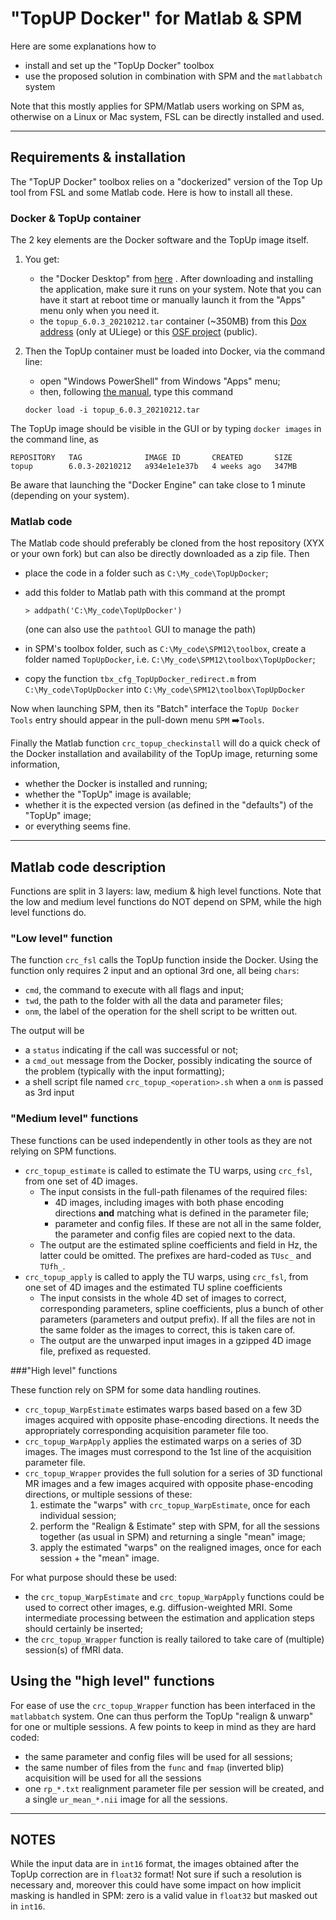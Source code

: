 # "TopUP Docker" for Matlab & SPM

Here are some explanations how to

- install and set up the "TopUp Docker" toolbox
- use the proposed solution in combination with SPM and the `matlabbatch` system

Note that this mostly applies for SPM/Matlab users working on SPM as, otherwise on a Linux or Mac system, FSL can be directly installed and used.

---

## Requirements & installation

The "TopUP Docker" toolbox relies on a "dockerized" version of the Top Up tool from FSL and some Matlab code. Here is how to install all these.

### Docker & TopUp container

The 2 key elements are the Docker software and the TopUp image itself.

1. You get:
   - the "Docker Desktop" from [here](https://www.docker.com/products/docker-desktop) . After downloading and installing the application, make sure it runs on your system. Note that you can have it start at reboot time or manually launch it from the "Apps" menu only when you need it.
   - the `topup_6.0.3_20210212.tar` container (~350MB) from this [Dox address]( https://dox.uliege.be/index.php/s/E1YLYwkARhEeiOj) (only at ULiege) or this [OSF project](https://osf.io/br5nx/) (public).

2. Then the TopUp container must be loaded into Docker, via the command line:

   - open "Windows PowerShell" from Windows "Apps" menu;
   - then, following [the manual](https://docs.docker.com/engine/reference/commandline/image_load/), type this command

   ````
   docker load -i topup_6.0.3_20210212.tar
   ````

The TopUp image should be visible in the GUI or by typing `docker images` in the command line, as

````
REPOSITORY   TAG              IMAGE ID       CREATED       SIZE
topup        6.0.3-20210212   a934e1e1e37b   4 weeks ago   347MB
````

Be aware that launching the "Docker Engine" can take close to 1 minute (depending on your system).

### Matlab code

The Matlab code should preferably be cloned from the host repository (XYX or your own fork) but can also be directly downloaded as a zip file. Then

- place the code in a folder such as `C:\My_code\TopUpDocker`;

- add this folder to Matlab path with this command at the prompt
  ````
  > addpath('C:\My_code\TopUpDocker')
  ````
  (one can also use the `pathtool` GUI to manage the path)
  
- in SPM's toolbox folder, such as `C:\My_code\SPM12\toolbox`, create a folder named `TopUpDocker`, i.e. `C:\My_code\SPM12\toolbox\TopUpDocker`;

- copy the function `tbx_cfg_TopUpDocker_redirect.m` from `C:\My_code\TopUpDocker` into `C:\My_code\SPM12\toolbox\TopUpDocker`

Now when launching SPM, then its "Batch" interface the `TopUp Docker Tools` entry should appear in the pull-down menu `SPM` :arrow_right:`Tools`.

Finally the Matlab function `crc_topup_checkinstall` will do a quick check of the Docker installation and availability of the TopUp image, returning some information, 

- whether the Docker is installed and running;
- whether the "TopUp" image is available; 
- whether it is the expected version (as defined in the "defaults") of the "TopUp" image;
- or everything seems fine.

---
## Matlab code description

Functions are split in 3 layers: law, medium & high level functions. Note that the low and medium level functions do NOT depend on SPM, while the high level functions do.

### "Low level" function

The  function `crc_fsl` calls the TopUp function inside the Docker. Using the function only requires 2 input and an optional 3rd one, all being `chars`: 

- `cmd`, the command to execute with all flags and input;
- `twd`, the path to the folder with all the data and parameter files;
- `onm`, the label of the operation for the shell script to be written out.

The output will be

- a `status` indicating if the call was successful or not;
- a `cmd_out` message from the Docker, possibly indicating the source of the problem (typically with the input formatting);
- a shell script file named `crc_topup_<operation>.sh` when a `onm` is passed as 3rd input

### "Medium level" functions

These functions can be used independently in other tools as they are not relying on SPM functions.

- `crc_topup_estimate` is called to estimate the TU warps, using `crc_fsl`, from one set of 4D images.
  - The input consists in the full-path filenames of the required files: 
    - 4D images, including images with both phase encoding directions **and** matching what is defined in the parameter file;
    - parameter and config files. If these are not all in the same folder,  the parameter and config files are copied next to the data.
  - The output are the estimated spline coefficients and field in Hz, the latter could be omitted. The prefixes are hard-coded as `TUsc_` and `TUfh_`.
- `crc_topup_apply`  is called to apply the TU warps, using `crc_fsl`, from one set of 4D images and the estimated TU spline coefficients
  - The input consists in the whole 4D set of images to correct, corresponding parameters, spline coefficients, plus a bunch of other parameters (parameters and output prefix). If all the files are not in the same folder as the images to correct, this is taken care of.
  - The output are the unwarped input images in a gzipped 4D image file, prefixed as requested.

###"High level" functions

These function rely on SPM for some data handling routines.

- `crc_topup_WarpEstimate` estimates warps based based on a few 3D images acquired with opposite phase-encoding directions. It needs the appropriately corresponding acquisition parameter file too.
- `crc_topup_WarpApply` applies the estimated warps on a series of 3D images. The images must correspond to the 1st line of the acquisition parameter file.
- `crc_topup_Wrapper` provides the full solution for a series of 3D functional MR images and a few images acquired with opposite phase-encoding directions, or multiple sessions of these: 
  1. estimate the "warps" with `crc_topup_WarpEstimate`, once for each individual session;
  2. perform the "Realign & Estimate" step with SPM, for all the sessions together (as usual in SPM) and returning a single "mean" image;
  3. apply the estimated "warps" on the realigned images, once for each session + the "mean" image.

For what purpose should these be used:

- the `crc_topup_WarpEstimate` and `crc_topup_WarpApply` functions could be used to correct other images, e.g. diffusion-weighted MRI. Some intermediate processing between the estimation and application steps should certainly be inserted;
- the `crc_topup_Wrapper` function is really tailored to take care of (multiple) session(s) of fMRI data.

## Using the "high level" functions

For ease of use the `crc_topup_Wrapper` function has been interfaced in the `matlabbatch` system. One can thus perform the TopUp "realign & unwarp" for one or multiple sessions. A few points to keep in mind as they are hard coded:

- the same parameter and config files will be used for all sessions;
- the same number of files from the `func` and `fmap` (inverted blip) acquisition will be used for all the sessions
- one `rp_*.txt` realignment parameter file per session will be created, and a single `ur_mean_*.nii`  image for all the sessions.

---
## NOTES

While the input data are in `int16` format, the images obtained after the TopUp correction are in `float32` format! Not sure if such a resolution is necessary and, moreover this could have some impact on how implicit masking is handled in SPM: zero is a valid value in `float32` but masked out in `int16`.
